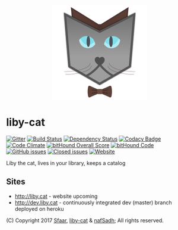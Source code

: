 <div align="center">
<img src="https://raw.githubusercontent.com/liby-cat/liby-cat-logo/master/book-cat/logo.png" width="256">
</div>

liby-cat
========
[![Gitter](https://img.shields.io/gitter/room/liby-cat/liby-cat.svg)](https://gitter.im/liby-cat/liby-cat?utm_source=badge&utm_medium=badge&utm_campaign=pr-badge&utm_content=badge)
[![Build Status](https://travis-ci.org/liby-cat/liby-cat.svg?branch=master)](https://travis-ci.org/liby-cat/liby-cat)
[![Dependency Status](https://www.versioneye.com/user/projects/590169566ac17142da9c8a9f/badge.svg?style=flat)](https://www.versioneye.com/user/projects/590169566ac17142da9c8a9f)
[![Codacy Badge](https://api.codacy.com/project/badge/Grade/5fe93241821546cbb1cbeb1158ded381)](https://www.codacy.com/app/liby-cat/liby-cat?utm_source=github.com&utm_medium=referral&utm_content=liby-cat/liby-cat&utm_campaign=badger)
[![Code Climate](https://img.shields.io/codeclimate/github/liby-cat/liby-cat.svg)](https://codeclimate.com/github/liby-cat/liby-cat)
[![bitHound Overall Score](https://www.bithound.io/github/liby-cat/liby-cat/badges/score.svg)](https://www.bithound.io/github/liby-cat/liby-cat)
[![bitHound Code](https://www.bithound.io/github/liby-cat/liby-cat/badges/code.svg)](https://www.bithound.io/github/liby-cat/liby-cat)
[![GitHub issues](https://img.shields.io/github/issues-raw/liby-cat/liby-cat.svg)](https://github.com/liby-cat/liby-cat/issues)
[![Closed issues](https://img.shields.io/github/issues-closed-raw/liby-cat/liby-cat.svg)](https://github.com/liby-cat/liby-cat/issues?q=is%3Aissue+is%3Aclosed)
[![Website](https://img.shields.io/website-up-down-green-red/https/liby-cat.herokuapp.com.svg)](https://liby-cat.herokuapp.com/)



Liby the cat, lives in your library, keeps a catalog


Sites
-----
- http://liby.cat - website upcoming 
- http://dev.liby.cat - continuously integrated dev (master) branch deployed on heroku

(C) Copyright 2017 
[Sfaar](http://sfaar.net), [liby-cat](https://github.com/liby-cat) & [nafSadh](http://nafSadh.com); 
All rights reserved.
